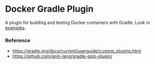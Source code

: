 # Docker Gradle Plugin

A plugin for building and testing Docker containers with Gradle. Look in [examples](tree/master/examples).


### Reference

* <https://gradle.org/docs/current/userguide/custom_plugins.html>
* <https://github.com/golo-lang/gradle-golo-plugin/>